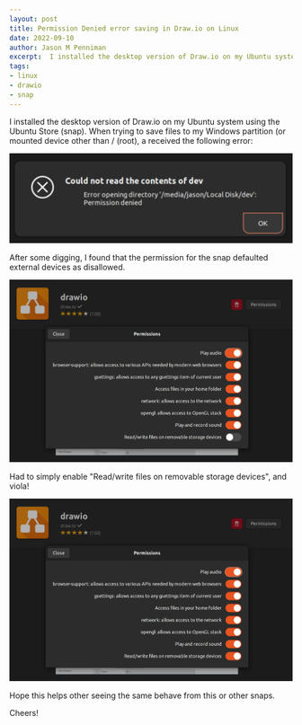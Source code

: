 ```yaml
---
layout: post
title: Permission Denied error saving in Draw.io on Linux
date: 2022-09-10
author: Jason M Penniman
excerpt:  I installed the desktop version of Draw.io on my Ubuntu system using the Ubuntu Store (snap).  When trying to save files to my Windows partition (or mounted device other than / (root), a received the following error... "Error opening directory. Permission denied."
tags:
- linux
- drawio
- snap
---
```

I installed the desktop version of Draw.io on my Ubuntu system using the Ubuntu Store (snap).  When trying to save files to my Windows partition (or mounted device other than / (root), a received the following error:

![Error opening directory: Permission denied.](../images/Screenshot%20from%202022-09-10%2012-20-23.png)

After some digging, I found that the permission for the snap defaulted external devices as disallowed.

![Permission disabled](../images/Screenshot%20from%202022-09-10%2012-20-50.png)

Had to simply enable "Read/write files on removable storage devices", and viola!

![fixed](../images/Screenshot%20from%202022-09-10%2012-20-56.png)

Hope this helps other seeing the same behave from this or other snaps.

Cheers!
